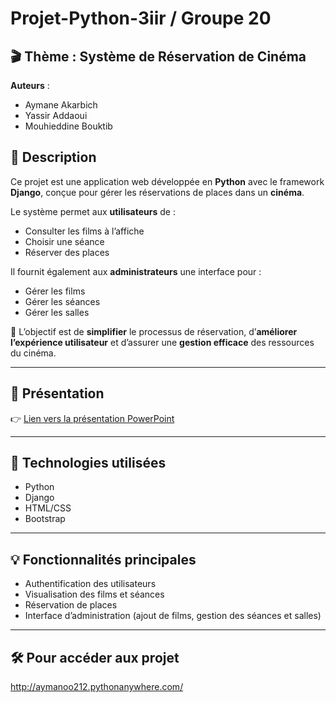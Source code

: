 # Projet-Python-3iir / Groupe 20

## 🎬 Thème : Système de Réservation de Cinéma

**Auteurs** :
- Aymane Akarbich  
- Yassir Addaoui  
- Mouhieddine Bouktib  

## 📝 Description
Ce projet est une application web développée en **Python** avec le framework **Django**, conçue pour gérer les réservations de places dans un **cinéma**.

Le système permet aux **utilisateurs** de :
- Consulter les films à l’affiche
- Choisir une séance
- Réserver des places

Il fournit également aux **administrateurs** une interface pour :
- Gérer les films
- Gérer les séances
- Gérer les salles

🎯 L’objectif est de **simplifier** le processus de réservation, d’**améliorer l’expérience utilisateur** et d’assurer une **gestion efficace** des ressources du cinéma.

---

## 📂 Présentation
👉 [Lien vers la présentation PowerPoint](./Presentation(Django).pptx)

---

## 🚀 Technologies utilisées
- Python
- Django
- HTML/CSS
- Bootstrap

---

## 💡 Fonctionnalités principales
- Authentification des utilisateurs
- Visualisation des films et séances
- Réservation de places
- Interface d’administration (ajout de films, gestion des séances et salles)

---

## 🛠️ Pour accéder aux projet
http://aymanoo212.pythonanywhere.com/
